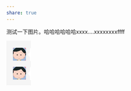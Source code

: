 ```yaml
---  
share: true  
---  
```

  
测试一下图片。哈哈哈哈哈哈xxxx....xxxxxxxxffff  
  
![Pasted image 20240727204219](./Pasted%20image%2020240727204219.png)